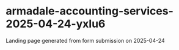 # armadale-accounting-services-2025-04-24-yxlu6
Landing page generated from form submission on 2025-04-24
